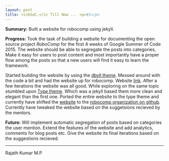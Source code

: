 ```yaml
---
layout: post
title: <i>GSoC,</i> Till Now ... <p>#1</p>
---
```


**Summary:** Built a website for robocomp using jekyll. 

**Progress:** Took the task of building a website for documenting the open source project _RoboComp_ for the first 4 weeks of Google Summer of Code 2015. The website should be able to segregate the posts into categories, Make it easy for users to post content and most importantly have a proper flow among the posts so that a new users will find it easy to learn the framework.

Started building the website by using the [dbyll theme](https://github.com/dbtek/dbyll). Messed around with the code a bit and had the website up for robocomp. Website [link](https://rajathkumar.github.io/robocomp). After a few iterations the website was all good. While exploring on the same topic stumbled upon [Type theme](https://rohanchandra.github.io/project/type/). Which was a jekyll based them more clean and elegant than the first one. Ported the entire website to the type theme and currently have shifted the [website](http://robocomp.github.io/website/) to the [robocomp organization on github](https://github.com/robocomp). Currently have tweaked the website based on the suggetsions recieved by the mentors.

**Future:** Will implement automatic segregation of posts based on categories the user mention. Extend the features of the website and add analytics, comments for blog posts etc. Give the website its final iterations based on the suggestions recieved.

------
Rajath Kumar M.P